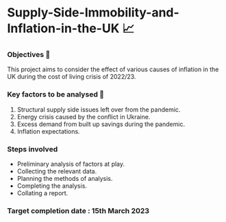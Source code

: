 # Supply-Side-Immobility-and-Inflation-in-the-UK 📈
### Objectives 🎯
This project aims to consider the effect of various causes of inflation in the UK during the cost of living crisis of 2022/23.
### Key factors to be analysed 🔎
1. Structural supply side issues left over from the pandemic.
2. Energy crisis caused by the conflict in Ukraine.
3. Excess demand from built up savings during the pandemic.
4. Inflation expectations.
### Steps involved 
- Preliminary analysis of factors at play.
- Collecting the relevant data.
- Planning the methods of analysis.
- Completing the analysis.
- Collating a report.

### Target completion date : 15th March 2023